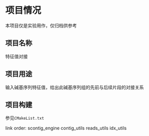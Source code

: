 
# 项目情况
本项目仅是实验用作，仅归档供参考
## 项目名称
特征值对接

## 项目用途
输入碱基序列特征值，给出此碱基序列组的先前与后续片段的对接关系

## 项目构建
参见`CMakeList.txt`

link order:
scontig_engine contig_utils reads_utils idx_utils